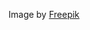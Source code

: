 Image by <a href="https://www.freepik.com/free-vector/abstract-technological-background_13182208.htm#page=4&query=website%20background&position=2&from_view=keyword&track=ais">Freepik</a>